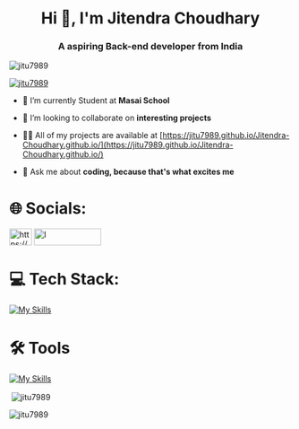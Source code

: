 <h1 align="center">Hi 👋, I'm Jitendra Choudhary</h1>
<h3 align="center">A aspiring Back-end developer from India</h3>

<p align="left"> <img src="https://komarev.com/ghpvc/?username=jitu7989&label=Profile%20views&color=0e75b6&style=flat" alt="jitu7989" /> </p>

<p align="left"> <a href="https://github.com/ryo-ma/github-profile-trophy"><img src="https://github-profile-trophy.vercel.app/?username=jitu7989" alt="jitu7989" /></a> </p>

- 🔭 I’m currently Student at **Masai School**

- 👯 I’m looking to collaborate on **interesting projects**

- 👨‍💻 All of my projects are available at [https://jitu7989.github.io/Jitendra-Choudhary.github.io/](https://jitu7989.github.io/Jitendra-Choudhary.github.io/)

- 💬 Ask me about **coding, because that's what excites me**


# 🌐 Socials:
<p align="left">
<a href="https://www.linkedin.com/in/jitendra-choudhary-5694b2227/" target="blank"><img align="center" src="https://raw.githubusercontent.com/rahuldkjain/github-profile-readme-generator/master/src/images/icons/Social/linked-in-alt.svg" alt="https://www.linkedin.com/in/jitendra-choudhary-5694b2227/" height="30" width="40" /></a>
  <a href="https://www.interviewbit.com/profile/jitendra-choudhary_548" target="blank"><img align="center" src="https://assets.interviewbit.com/assets/ibpp/brand-5c6255a15a1b1307a1b8a2bf0bcb149b1ff9513ab2854c7d391b3faf5f33848f.svg.gz" alt="I" height="30" width="120" /></a>
</p>



<!-- <h3 align="left">Languages and Tools:</h3> -->
# 💻 Tech Stack:

[![My Skills](https://skillicons.dev/icons?i=js,html,css,bootstrap,java,mysql,spring,hibernate)](https://skillicons.dev)

# 🛠️ Tools
[![My Skills](https://skillicons.dev/icons?i=idea,maven,git,netlify,vscode)](https://skillicons.dev)

<p>&nbsp;<img align="center" src="https://github-readme-stats.vercel.app/api?username=jitu7989&show_icons=true&locale=en" alt="jitu7989" /></p>

<p><img align="center" src="https://github-readme-streak-stats.herokuapp.com/?user=jitu7989&" alt="jitu7989" /></p>
